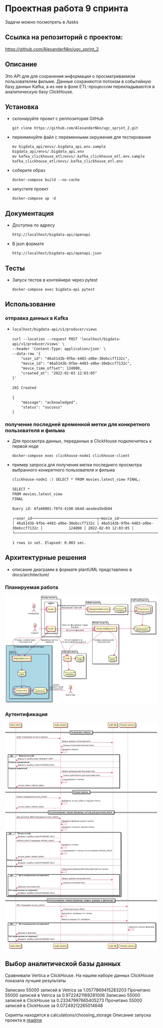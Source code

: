 # Проектная работа 9 спринта
Задачи можно посмотреть в /tasks

## Ссылка на репозиторий с проектом:
https://github.com/AlexanderNkn/ugc_sprint_2

## Описание
Это API для для сохранения информации о просматриваемом пользователем фильме. Данные сохраняются потоком в событийную базу данных Kafka, а из нее в фоне ETL-процессом перекладываются в аналитическую базу ClickHouse.

## Установка
- склонируйте проект с реппозитория GitHub
    ```
    git clone https://github.com/AlexanderNkn/ugc_sprint_2.git
    ```
- переименуйте файл с переменными окружения для тестирования
    ```
    mv bigdata_api/envs/.bigdata_api.env.sample bigdata_api/envs/.bigdata_api.env
    mv kafka_clickhouse_etl/envs/.kafka_clickhouse_etl.env.sample kafka_clickhouse_etl/envs/.kafka_clickhouse_etl.env
    ```
- соберите образ
    ```
    docker-compose build --no-cache
    ```
- запустите проект
    ```
    docker-compose up -d
    ```

## Документация 
- Доступна по адресу
    ```
    http://localhost/bigdata-api/openapi
    ```
- В json формате
    ```
    http://localhost/bigdata-api/openapi.json
    ```

## Тесты 
- Запуск тестов в контейнере через pytest
    ```
    docker-compose exec bigdata-api pytest
    ```

## Использование
### отправка данных в Kafka
- 
    ```
    localhost/bigdata-api/v1/producer/views
    
    curl --location --request POST 'localhost/bigdata-api/v1/producer/views' \
    --header 'Content-Type: application/json' \
    --data-raw '{
        "user_id": "46a5143b-9fbe-4483-a9be-30ebccf7132c",
        "movie_id": "46a5143b-9fbe-4483-a9be-30ebccf7132c",
        "movie_time_offset": 124000,
        "created_at": "2022-02-03 12:03:05"
    }'

    201 Created

    {
        "message": "acknowledged",
        "status": "success"
    }
    ```

### получение последней временной метки для конкретного пользователя и фильма

- Для просмотра данных, переданных в ClickHouse подключитесь к первой ноде
    ```
    docker-compose exec clickhouse-node1 clickhouse-client 
    ```

- пример запроса для получения метки последнего просмотра выбранного конкретного пользователя и фильма
    ```
    clickhouse-node1 :) SELECT * FROM movies.latest_view FINAL;
    
    SELECT *
    FROM movies.latest_view
    FINAL
    
    Query id: 6fa40801-f0f4-4198-b64d-aea4ea5bdb04
    
    ┌─user_id──────────────────────────────┬─movie_id─────────────────────────────┬─movie_time_offset─┬──────────created_at─┐
    │ 46a5143b-9fbe-4483-a9be-30ebccf7132c │ 46a5143b-9fbe-4483-a9be-30ebccf7132c │            124000 │ 2022-02-03 12:03:05 │
    └──────────────────────────────────────┴──────────────────────────────────────┴───────────────────┴─────────────────────┘
    
    1 rows in set. Elapsed: 0.003 sec.
    ```
## Архитектурные решения
- описание диаграмм в формате plantUML представлено в docs/architecture/

### Планируемая работа
![plan_architecture](docs/architecture/planning_architecture.png)

### Аутентификация
![token_architecture](docs/architecture/architecture_tokens.png)
## Выбор аналитической базы данных
Сравнивали Vertica и ClickHouse. На нашем наборе данных ClickHouse показала лучшие результаты

Записано 55000 записей в Vetrica за 1.0577869415283203 
Прочитано 55000 записей в Vetrica за 0.9722421169281006 
Записано 55000 записей в ClickHouse за 0.23347997665405273 
Прочитано 55000 записей в ClickHouse за 0.07249212265014648

Скрипты находятся в calculations/choosing_storage
Описание запуска проекта в [readme](calculations/choosing_storage/README.md)
